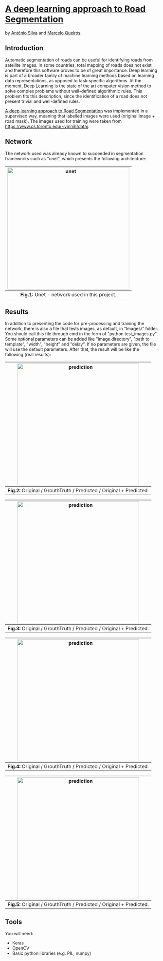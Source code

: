 # [A deep learning approach to Road Segmentation](https://github.com/marceloqueiros/DL-road-segmentation)
by [António Silva]() and [Marcelo Queirós](https://www.linkedin.com/in/marceloqueiros/)

## Introduction
Automatic segmentation of roads can be useful for identifying roads from satellite images. In some countries, total mapping of roads does not exist and therefore this software proves to be of great importance.
Deep learning is part of a broader family of machine learning methods based on learning data representations, as opposed to task-specific algorithms. At the moment, Deep Learning is the state of the art computer vision method to solve complex problems without well-defined algorithmic rules. This problem fits this description, since the identification of a road does not present trivial and well-defined rules.

[A deep learning approach to Road Segmentation](https://github.com/marceloqueiros/DL-road-segmentation) was implemented in a supervised way, meaning that labelled images were used (original image + road mask). The images used for training were taken from https://www.cs.toronto.edu/~vmnih/data/.


## Network
The network used was already known to succeeded in segmentation frameworks such as "unet", which presents the following architecture:

| <img src="Images_Readme/unet.jpg" alt="unet" width="400"> |
|:--:| 
| **Fig.1:** Unet - network used in this project. |


## Results
In addition to presenting the code for pre-processing and training the network, there is also a file that tests images, as default, in "Images/" folder. You should call this file through cmd in the form of "python test_images.py". Some optional parameters can be added like "image directory", "path to template", "width", "height" and "delay". If no parameters are given, the file will use the default parameters.
After that, the result will be like the following (real results):

| <img src="Images_Readme/1.png" alt="prediction" width="400"> |
|:--:| 
| **Fig.2:** Original / GrouthTruth / Predicted / Original + Predicted. |

| <img src="Images_Readme/2.png" alt="prediction" width="400"> |
|:--:| 
| **Fig.3:** Original / GrouthTruth / Predicted / Original + Predicted. |

| <img src="Images_Readme/3.png" alt="prediction" width="400"> |
|:--:| 
| **Fig.4:** Original / GrouthTruth / Predicted / Original + Predicted. |

| <img src="Images_Readme/4.png" alt="prediction" width="400"> |
|:--:| 
| **Fig.5:** Original / GrouthTruth / Predicted / Original + Predicted. |


## Tools
You will need:

* Keras 
* OpenCV
* Basic python libraries (e.g. PIL, numpy)
